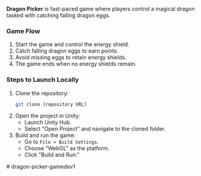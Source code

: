 
**Dragon Picker** is fast-paced game where players control a magical dragon tasked with catching falling dragon eggs. 

### Game Flow
1. Start the game and control the energy shield.
2. Catch falling dragon eggs to earn points.
3. Avoid missing eggs to retain energy shields.
4. The game ends when no energy shields remain.

### Steps to Launch Locally
1. Clone the repository:
   ```bash
   git clone [repository URL]
   ```
2. Open the project in Unity:
   - Launch Unity Hub.
   - Select "Open Project" and navigate to the cloned folder.
3. Build and run the game:
   - Go to `File > Build Settings`.
   - Choose "WebGL" as the platform.
   - Click "Build and Run."


#   d r a g o n - p i c k e r - g a m e d e v 1  
 